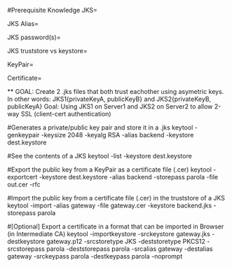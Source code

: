 #Prerequisite Knowledge
JKS=

JKS Alias=

JKS password(s)=

JKS truststore vs keystore=

KeyPair=

Certificate=

** GOAL: Create 2 .jks files that both trust eachother using asymetric keys.
In other words: JKS1{privateKeyA, publicKeyB} and JKS2{privateKeyB, publicKeyA}
Goal: Using JKS1 on Server1 and JKS2 on Server2 to allow 2-way SSL (client-cert authentication)

#Generates a private/public key pair and store it in a .jks
keytool -genkeypair -keysize 2048 -keyalg RSA -alias backend -keystore dest.keystore

#See the contents of a JKS
keytool -list -keystore dest.keystore

#Export the public key from a KeyPair as a certificate file (.cer)
keytool -exportcert -keystore dest.keystore -alias backend -storepass parola -file out.cer -rfc

#Import the public key from a certificate file (.cer) in the truststore of a JKS
keytool -import -alias gateway -file gateway.cer -keystore backend.jks -storepass parola


#[Optional] Export a certificate in a format that can be imported in Browser (in Intermediate CA)
keytool -importkeystore -srckeystore gateway.jks -destkeystore gateway.p12 -srcstoretype JKS -deststoretype PKCS12 -srcstorepass parola -deststorepass parola -srcalias gateway -destalias gateway -srckeypass parola -destkeypass parola -noprompt